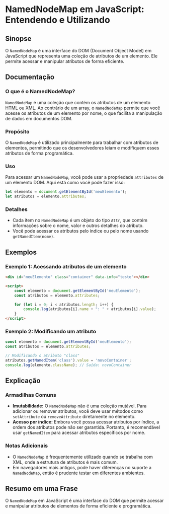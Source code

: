 <!--
Meta Description: # NamedNodeMap em JavaScript: Entendendo e Utilizando ## Sinopse O `NamedNodeMap` é uma interface do DOM (Document Object Model) em JavaScript que rep...
Meta Keywords: atributos, elemento, namednodemap, que, uma
-->

# NamedNodeMap em JavaScript: Entendendo e Utilizando

## Sinopse
O `NamedNodeMap` é uma interface do DOM (Document Object Model) em JavaScript que representa uma coleção de atributos de um elemento. Ele permite acessar e manipular atributos de forma eficiente.

## Documentação
### O que é o NamedNodeMap?
`NamedNodeMap` é uma coleção que contém os atributos de um elemento HTML ou XML. Ao contrário de um array, o `NamedNodeMap` permite que você acesse os atributos de um elemento por nome, o que facilita a manipulação de dados em documentos DOM.

### Propósito
O `NamedNodeMap` é utilizado principalmente para trabalhar com atributos de elementos, permitindo que os desenvolvedores leiam e modifiquem esses atributos de forma programática.

### Uso
Para acessar um `NamedNodeMap`, você pode usar a propriedade `attributes` de um elemento DOM. Aqui está como você pode fazer isso:

```javascript
let elemento = document.getElementById('meuElemento');
let atributos = elemento.attributes;
```

### Detalhes
- Cada item no `NamedNodeMap` é um objeto do tipo `Attr`, que contém informações sobre o nome, valor e outros detalhes do atributo.
- Você pode acessar os atributos pelo índice ou pelo nome usando `getNamedItem(nome)`.

## Exemplos
### Exemplo 1: Acessando atributos de um elemento
```html
<div id="meuElemento" class="container" data-info="teste"></div>

<script>
    const elemento = document.getElementById('meuElemento');
    const atributos = elemento.attributes;

    for (let i = 0; i < atributos.length; i++) {
        console.log(atributos[i].name + ": " + atributos[i].value);
    }
</script>
```

### Exemplo 2: Modificando um atributo
```javascript
const elemento = document.getElementById('meuElemento');
const atributos = elemento.attributes;

// Modificando o atributo "class"
atributos.getNamedItem('class').value = 'novoContainer';
console.log(elemento.className); // Saída: novoContainer
```

## Explicação
### Armadilhas Comuns
- **Imutabilidade:** O `NamedNodeMap` não é uma coleção mutável. Para adicionar ou remover atributos, você deve usar métodos como `setAttribute` ou `removeAttribute` diretamente no elemento.
- **Acesso por índice:** Embora você possa acessar atributos por índice, a ordem dos atributos pode não ser garantida. Portanto, é recomendável usar `getNamedItem` para acessar atributos específicos por nome.

### Notas Adicionais
- O `NamedNodeMap` é frequentemente utilizado quando se trabalha com XML, onde a estrutura de atributos é mais comum.
- Em navegadores mais antigos, pode haver diferenças no suporte a `NamedNodeMap`, então é prudente testar em diferentes ambientes.

## Resumo em uma Frase
O `NamedNodeMap` em JavaScript é uma interface do DOM que permite acessar e manipular atributos de elementos de forma eficiente e programática.
